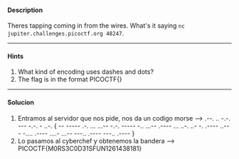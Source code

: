#### Description

Theres tapping coming in from the wires. What's it saying `nc jupiter.challenges.picoctf.org 48247`.

---
#### Hints
1. What kind of encoding uses dashes and dots?
2. The flag is in the format PICOCTF{}

---
#### Solucion
1. Entramos al servidor que nos pide, nos da un codigo morse --> .--. .. -.-. --- -.-. - ..-. { -- ----- .-. ... ...-- -.-. ----- -.. ...-- .---- ... ..-. ..- -. .---- ..--- -.... .---- ....- ...-- ---.. .---- ---.. .---- } 
2. Lo pasamos al cyberchef y obtenemos la bandera
	--> PICOCTF{M0RS3C0D31SFUN1261438181}
